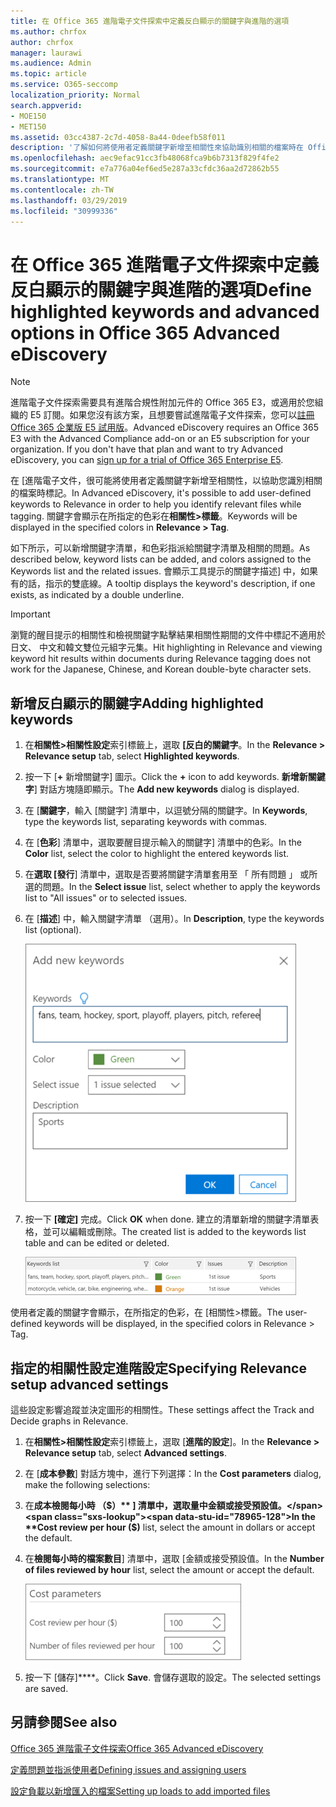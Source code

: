 ```yaml
---
title: 在 Office 365 進階電子文件探索中定義反白顯示的關鍵字與進階的選項
ms.author: chrfox
author: chrfox
manager: laurawi
ms.audience: Admin
ms.topic: article
ms.service: O365-seccomp
localization_priority: Normal
search.appverid:
- MOE150
- MET150
ms.assetid: 03cc4387-2c7d-4058-8a44-0deefb58f011
description: '了解如何將使用者定義關鍵字新增至相關性來協助識別相關的檔案時在 Office 365 進階電子文件探索中標記並指定成本參數。  '
ms.openlocfilehash: aec9efac91cc3fb48068fca9b6b7313f829f4fe2
ms.sourcegitcommit: e7a776a04ef6ed5e287a33cfdc36aa2d72862b55
ms.translationtype: MT
ms.contentlocale: zh-TW
ms.lasthandoff: 03/29/2019
ms.locfileid: "30999336"
---
```

# <a name="define-highlighted-keywords-and-advanced-options-in-office-365-advanced-ediscovery"></a><span data-ttu-id="78965-103">在 Office 365 進階電子文件探索中定義反白顯示的關鍵字與進階的選項</span><span class="sxs-lookup"><span data-stu-id="78965-103">Define highlighted keywords and advanced options in Office 365 Advanced eDiscovery</span></span>

> [!NOTE]
> <span data-ttu-id="78965-p101">進階電子文件探索需要具有進階合規性附加元件的 Office 365 E3，或適用於您組織的 E5 訂閱。如果您沒有該方案，且想要嘗試進階電子文件探索，您可以[註冊 Office 365 企業版 E5 試用版](https://go.microsoft.com/fwlink/p/?LinkID=698279)。</span><span class="sxs-lookup"><span data-stu-id="78965-p101">Advanced eDiscovery requires an Office 365 E3 with the Advanced Compliance add-on or an E5 subscription for your organization. If you don't have that plan and want to try Advanced eDiscovery, you can [sign up for a trial of Office 365 Enterprise E5](https://go.microsoft.com/fwlink/p/?LinkID=698279).</span></span> 
  
<span data-ttu-id="78965-106">在 [進階電子文件，很可能將使用者定義關鍵字新增至相關性，以協助您識別相關的檔案時標記。</span><span class="sxs-lookup"><span data-stu-id="78965-106">In Advanced eDiscovery, it's possible to add user-defined keywords to Relevance in order to help you identify relevant files while tagging.</span></span> <span data-ttu-id="78965-107">關鍵字會顯示在所指定的色彩在**相關性\>標籤**。</span><span class="sxs-lookup"><span data-stu-id="78965-107">Keywords will be displayed in the specified colors in **Relevance \> Tag**.</span></span> 
  
<span data-ttu-id="78965-108">如下所示，可以新增關鍵字清單，和色彩指派給關鍵字清單及相關的問題。</span><span class="sxs-lookup"><span data-stu-id="78965-108">As described below, keyword lists can be added, and colors assigned to the Keywords list and the related issues.</span></span> <span data-ttu-id="78965-109">會顯示工具提示的關鍵字描述] 中，如果有的話，指示的雙底線。</span><span class="sxs-lookup"><span data-stu-id="78965-109">A tooltip displays the keyword's description, if one exists, as indicated by a double underline.</span></span>
  
> [!IMPORTANT]
> <span data-ttu-id="78965-110">瀏覽的醒目提示的相關性和檢視關鍵字點擊結果相關性期間的文件中標記不適用於日文、 中文和韓文雙位元組字元集。</span><span class="sxs-lookup"><span data-stu-id="78965-110">Hit highlighting in Relevance and viewing keyword hit results within documents during Relevance tagging does not work for the Japanese, Chinese, and Korean double-byte character sets.</span></span> 
  
## <a name="adding-highlighted-keywords"></a><span data-ttu-id="78965-111">新增反白顯示的關鍵字</span><span class="sxs-lookup"><span data-stu-id="78965-111">Adding highlighted keywords</span></span>

1. <span data-ttu-id="78965-112">在**相關性\>相關性設定**索引標籤上，選取 **[反白的關鍵字**。</span><span class="sxs-lookup"><span data-stu-id="78965-112">In the **Relevance \> Relevance setup** tab, select **Highlighted keywords**.</span></span>
    
2. <span data-ttu-id="78965-113">按一下 [**+** 新增關鍵字] 圖示。</span><span class="sxs-lookup"><span data-stu-id="78965-113">Click the **+** icon to add keywords.</span></span> <span data-ttu-id="78965-114">**新增新關鍵字**] 對話方塊隨即顯示。</span><span class="sxs-lookup"><span data-stu-id="78965-114">The **Add new keywords** dialog is displayed.</span></span> 
    
3. <span data-ttu-id="78965-115">在 [**關鍵字**，輸入 [關鍵字] 清單中，以逗號分隔的關鍵字。</span><span class="sxs-lookup"><span data-stu-id="78965-115">In **Keywords**, type the keywords list, separating keywords with commas.</span></span> 
    
4. <span data-ttu-id="78965-116">在 [**色彩**] 清單中，選取要醒目提示輸入的關鍵字] 清單中的色彩。</span><span class="sxs-lookup"><span data-stu-id="78965-116">In the **Color** list, select the color to highlight the entered keywords list.</span></span> 
    
5. <span data-ttu-id="78965-117">在**選取 [發行**] 清單中，選取是否要將關鍵字清單套用至 「 所有問題 」 或所選的問題。</span><span class="sxs-lookup"><span data-stu-id="78965-117">In the **Select issue** list, select whether to apply the keywords list to "All issues" or to selected issues.</span></span> 
    
6. <span data-ttu-id="78965-118">在 [**描述**] 中，輸入關鍵字清單 （選用）。</span><span class="sxs-lookup"><span data-stu-id="78965-118">In **Description**, type the keywords list (optional).</span></span>
    
    ![新增新關鍵字](media/1683a71f-0875-48fc-b4ef-01f3b0e8e8e9.png)
  
7. <span data-ttu-id="78965-120">按一下 **[確定]** 完成。</span><span class="sxs-lookup"><span data-stu-id="78965-120">Click **OK** when done.</span></span> <span data-ttu-id="78965-121">建立的清單新增的關鍵字清單表格，並可以編輯或刪除。</span><span class="sxs-lookup"><span data-stu-id="78965-121">The created list is added to the keywords list table and can be edited or deleted.</span></span> 
    
    ![相關性設定關鍵字清單](media/a05d5ec0-8bde-470d-97e2-456b169281d6.png)
  
<span data-ttu-id="78965-123">使用者定義的關鍵字會顯示，在所指定的色彩，在 [相關性\>標籤。</span><span class="sxs-lookup"><span data-stu-id="78965-123">The user-defined keywords will be displayed, in the specified colors in Relevance \> Tag.</span></span> 
  
## <a name="specifying-relevance-setup-advanced-settings"></a><span data-ttu-id="78965-124">指定的相關性設定進階設定</span><span class="sxs-lookup"><span data-stu-id="78965-124">Specifying Relevance setup advanced settings</span></span>

<span data-ttu-id="78965-125">這些設定影響追蹤並決定圖形的相關性。</span><span class="sxs-lookup"><span data-stu-id="78965-125">These settings affect the Track and Decide graphs in Relevance.</span></span>
  
1. <span data-ttu-id="78965-126">在**相關性\>相關性設定**索引標籤上，選取 [**進階的設定**]。</span><span class="sxs-lookup"><span data-stu-id="78965-126">In the **Relevance \> Relevance setup** tab, select **Advanced settings**.</span></span>
    
2. <span data-ttu-id="78965-127">在 [**成本參數**] 對話方塊中，進行下列選擇：</span><span class="sxs-lookup"><span data-stu-id="78965-127">In the **Cost parameters** dialog, make the following selections:</span></span> 
    
1. <span data-ttu-id="78965-128">在**成本檢閱每小時 （$）** ] 清單中，選取量中金額或接受預設值。</span><span class="sxs-lookup"><span data-stu-id="78965-128">In the **Cost review per hour ($)** list, select the amount in dollars or accept the default.</span></span> 
    
2. <span data-ttu-id="78965-129">在**檢閱每小時的檔案數目**] 清單中，選取 [金額或接受預設值。</span><span class="sxs-lookup"><span data-stu-id="78965-129">In the **Number of files reviewed by hour** list, select the amount or accept the default.</span></span> 
    
    ![相關性設定的成本參數](media/bab7b5b7-6297-4e7c-b0a6-ba5aa8b21787.png)
  
3. <span data-ttu-id="78965-131">按一下 [儲存]\*\*\*\*。</span><span class="sxs-lookup"><span data-stu-id="78965-131">Click **Save**.</span></span> <span data-ttu-id="78965-132">會儲存選取的設定。</span><span class="sxs-lookup"><span data-stu-id="78965-132">The selected settings are saved.</span></span>
    
## <a name="see-also"></a><span data-ttu-id="78965-133">另請參閱</span><span class="sxs-lookup"><span data-stu-id="78965-133">See also</span></span>

[<span data-ttu-id="78965-134">Office 365 進階電子文件探索</span><span class="sxs-lookup"><span data-stu-id="78965-134">Office 365 Advanced eDiscovery</span></span>](office-365-advanced-ediscovery.md)
  
[<span data-ttu-id="78965-135">定義問題並指派使用者</span><span class="sxs-lookup"><span data-stu-id="78965-135">Defining issues and assigning users</span></span>](define-issues-and-assign-users.md)
  
[<span data-ttu-id="78965-136">設定負載以新增匯入的檔案</span><span class="sxs-lookup"><span data-stu-id="78965-136">Setting up loads to add imported files</span></span>](set-up-loads-to-add-imported-files.md)

